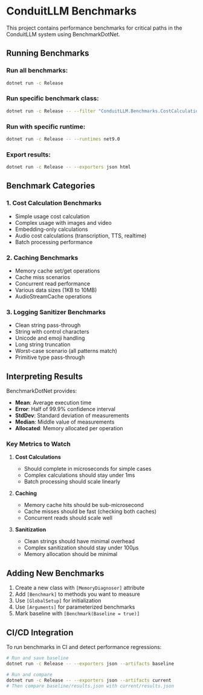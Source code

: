 # ConduitLLM Benchmarks

This project contains performance benchmarks for critical paths in the ConduitLLM system using BenchmarkDotNet.

## Running Benchmarks

### Run all benchmarks:
```bash
dotnet run -c Release
```

### Run specific benchmark class:
```bash
dotnet run -c Release -- --filter "ConduitLLM.Benchmarks.CostCalculationBenchmarks.*"
```

### Run with specific runtime:
```bash
dotnet run -c Release -- --runtimes net9.0
```

### Export results:
```bash
dotnet run -c Release -- --exporters json html
```

## Benchmark Categories

### 1. Cost Calculation Benchmarks
- Simple usage cost calculation
- Complex usage with images and video
- Embedding-only calculations
- Audio cost calculations (transcription, TTS, realtime)
- Batch processing performance

### 2. Caching Benchmarks
- Memory cache set/get operations
- Cache miss scenarios
- Concurrent read performance
- Various data sizes (1KB to 10MB)
- AudioStreamCache operations

### 3. Logging Sanitizer Benchmarks
- Clean string pass-through
- String with control characters
- Unicode and emoji handling
- Long string truncation
- Worst-case scenario (all patterns match)
- Primitive type pass-through

## Interpreting Results

BenchmarkDotNet provides:
- **Mean**: Average execution time
- **Error**: Half of 99.9% confidence interval
- **StdDev**: Standard deviation of measurements
- **Median**: Middle value of measurements
- **Allocated**: Memory allocated per operation

### Key Metrics to Watch

1. **Cost Calculations**
   - Should complete in microseconds for simple cases
   - Complex calculations should stay under 1ms
   - Batch processing should scale linearly

2. **Caching**
   - Memory cache hits should be sub-microsecond
   - Cache misses should be fast (checking both caches)
   - Concurrent reads should scale well

3. **Sanitization**
   - Clean strings should have minimal overhead
   - Complex sanitization should stay under 100μs
   - Memory allocation should be minimal

## Adding New Benchmarks

1. Create a new class with `[MemoryDiagnoser]` attribute
2. Add `[Benchmark]` to methods you want to measure
3. Use `[GlobalSetup]` for initialization
4. Use `[Arguments]` for parameterized benchmarks
5. Mark baseline with `[Benchmark(Baseline = true)]`

## CI/CD Integration

To run benchmarks in CI and detect performance regressions:

```bash
# Run and save baseline
dotnet run -c Release -- --exporters json --artifacts baseline

# Run and compare
dotnet run -c Release -- --exporters json --artifacts current
# Then compare baseline/results.json with current/results.json
```